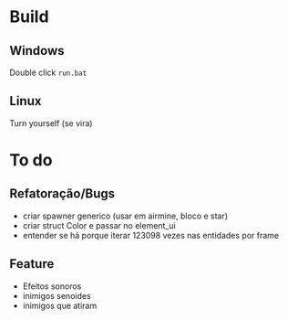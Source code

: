 # Build

## Windows
Double click `run.bat`

## Linux
Turn yourself (se vira)

# To do

## Refatoração/Bugs

- criar spawner generico (usar em airmine, bloco e star)
- criar struct Color e passar no element_ui
- entender se há porque iterar 123098 vezes nas entidades por frame

## Feature

- Efeitos sonoros
- inimigos senoides
- inimigos que atiram


